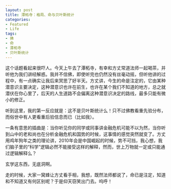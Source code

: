 ```yaml
---
layout: post
title: 潭柘寺：格局、命与贝叶斯统计
categories:
- Featured
- Life
tags:
- 佛
- 命
- 潭柘寺
- 贝叶斯统计
---
```


这个话题看起来很吓人。今天上午去了潭柘寺，有幸和方丈常道法师一起喝茶，并听他为我们讲经解惑。我并不信佛，即使听完也仍然没有丝毫动摇，但听他讲的过程中，有一点确实让我后来冥思了好半天。方丈讲，今生的命是注定的，它由某种潜意识主要决定，这种潜意识也许在前生，也许在某个我们不知道的地方，总之就潜伏在你心里了，后天的人生道路不会偏离这种潜意识决定的路线，最多只能有微小的修正。

听到这里，我的第一反应就是：这不是贝叶斯统计么！只不过佛教看重先验分布，而俗世中有人更看重后验信息而已（比如我）。

一条有意思的插曲是：当你听见你的同学或同事讲金融危机可能不以为然，当你听到山中的老和尚也在分析金融危机和国势的时候，这事情的感觉突然就变了。方丈用鸡年狗年之类的理论讲，2010年会是中国崛起的时候，势不可挡，我心想，我们脑子里的“科学”逻辑必然不能接受这样的解释，然而，世上万物就一定或只能通过逻辑解释么？

玄学这东西，无底洞啊。

走的时候，大家一窝蜂让方丈看手相，我想，既然法师都说了，命已是注定，知道和不知道又有何区别呢？于是仰天窃笑出门去。呜呼！
